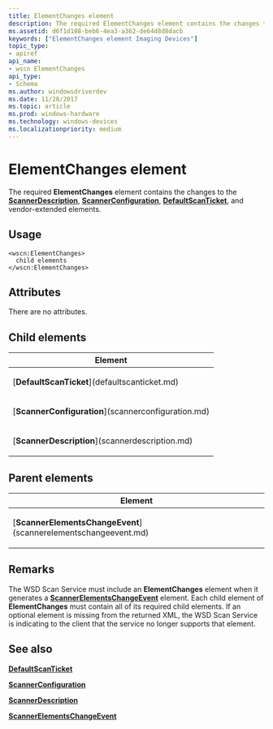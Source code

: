```yaml
---
title: ElementChanges element
description: The required ElementChanges element contains the changes to the ScannerDescription, ScannerConfiguration, DefaultScanTicket, and vendor-extended elements.
ms.assetid: d6f1d188-beb6-4ea3-a362-de64d8d8dacb
keywords: ["ElementChanges element Imaging Devices"]
topic_type:
- apiref
api_name:
- wscn ElementChanges
api_type:
- Schema
ms.author: windowsdriverdev
ms.date: 11/28/2017
ms.topic: article
ms.prod: windows-hardware
ms.technology: windows-devices
ms.localizationpriority: medium
---
```


# ElementChanges element


The required **ElementChanges** element contains the changes to the [**ScannerDescription**](scannerdescription.md), [**ScannerConfiguration**](scannerconfiguration.md), [**DefaultScanTicket**](defaultscanticket.md), and vendor-extended elements.

Usage
-----

``` syntax
<wscn:ElementChanges>
  child elements
</wscn:ElementChanges>
```

Attributes
----------

There are no attributes.

## Child elements


<table>
<colgroup>
<col width="100%" />
</colgroup>
<thead>
<tr class="header">
<th>Element</th>
</tr>
</thead>
<tbody>
<tr class="odd">
<td><p>[<strong>DefaultScanTicket</strong>](defaultscanticket.md)</p></td>
</tr>
<tr class="even">
<td><p>[<strong>ScannerConfiguration</strong>](scannerconfiguration.md)</p></td>
</tr>
<tr class="odd">
<td><p>[<strong>ScannerDescription</strong>](scannerdescription.md)</p></td>
</tr>
</tbody>
</table>

## Parent elements


<table>
<colgroup>
<col width="100%" />
</colgroup>
<thead>
<tr class="header">
<th>Element</th>
</tr>
</thead>
<tbody>
<tr class="odd">
<td><p>[<strong>ScannerElementsChangeEvent</strong>](scannerelementschangeevent.md)</p></td>
</tr>
</tbody>
</table>

Remarks
-------

The WSD Scan Service must include an **ElementChanges** element when it generates a [**ScannerElementsChangeEvent**](scannerelementschangeevent.md) element. Each child element of **ElementChanges** must contain all of its required child elements. If an optional element is missing from the returned XML, the WSD Scan Service is indicating to the client that the service no longer supports that element.

## <span id="see_also"></span>See also


[**DefaultScanTicket**](defaultscanticket.md)

[**ScannerConfiguration**](scannerconfiguration.md)

[**ScannerDescription**](scannerdescription.md)

[**ScannerElementsChangeEvent**](scannerelementschangeevent.md)

 

 






